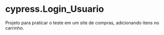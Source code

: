# cypress.Login_Usuario

Projeto para praticar o teste em um site de compras, adicionando itens no carrinho.